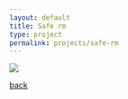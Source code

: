 ```yaml
---
layout: default
title: Safe rm
type: project
permalink: projects/safe-rm
---
```




![](/assets/images/projects/.png)

[back](./)